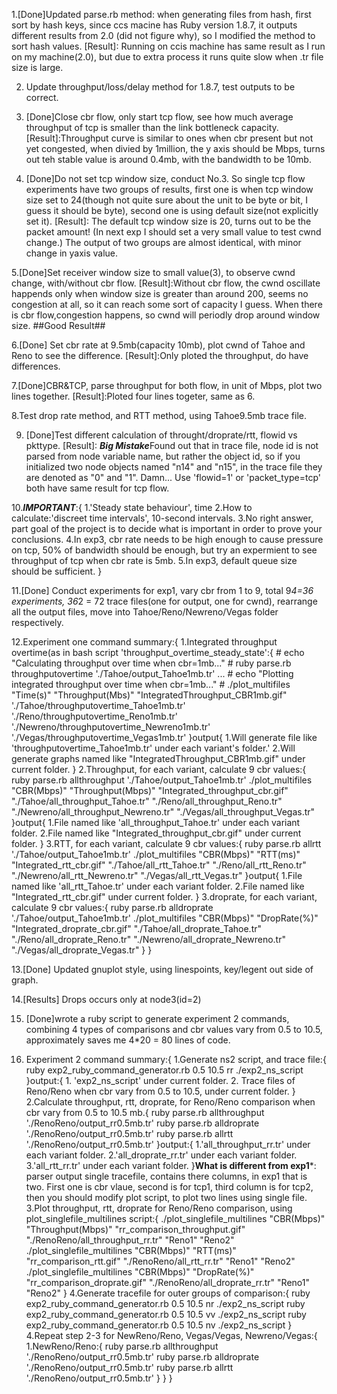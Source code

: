1.[Done]Updated parse.rb method: when generating files from hash, first sort by hash keys, since ccs macine has Ruby version 1.8.7, it outputs different results from 2.0 (did not figure why), so I modified the method to sort hash values.
[Result]: Running on ccis machine has same result as I run on my machine(2.0), but due to extra process it runs quite slow when .tr file size is large.

2. Update throughput/loss/delay method for 1.8.7, test outputs to be correct.

3. [Done]Close cbr flow, only start tcp flow, see how much average throughput of tcp is smaller than the link bottleneck capacity.
[Result]:Throughput curve is similar to ones when cbr present but not yet congested, when divied by 1million, the y axis should be Mbps, turns out teh stable value is around 0.4mb, with the bandwidth to be 10mb.

4. [Done]Do not set tcp window size, conduct No.3. So single tcp flow experiments have two groups of results, first one is when tcp window size set to 24(though not quite sure about the unit to be byte or bit, I guess it should be byte), second one is using default size(not explicitly set it).
[Result]: The default tcp window size is 20, turns out to be the packet amount! (In next exp I should set a very small value to test cwnd change.) The output of two groups are almost identical, with minor change in yaxis value.

5.[Done]Set receiver window size to small value(3), to observe cwnd change, with/without cbr flow. 
[Result]:Without cbr flow, the cwnd oscillate happends only when window size is greater than around 200, seems no congestion at all, so it can reach some sort of capacity I guess. When there is cbr flow,congestion happens, so cwnd will periodly drop around window size. ##Good Result##

6.[Done] Set cbr rate at 9.5mb(capacity 10mb), plot cwnd of Tahoe and Reno to see the difference.
[Result]:Only ploted the throughput, do have differences.

7.[Done]CBR&TCP, parse throughput for both flow, in unit of Mbps, plot two lines together.
[Result]:Ploted four lines togeter, same as 6.

8.Test drop rate method, and RTT method, using Tahoe9.5mb trace file.

9. [Done]Test different calculation of throught/droprate/rtt, flowid vs pkttype. 
[Result]: ***Big Mistake***Found out that in trace file, node id is not parsed from node variable name, but rather the object id, so if you initialized two node objects named "n14" and "n15", in the trace file they are denoted as "0" and "1". Damn...
Use 'flowid=1' or 'packet_type=tcp' both have same result for tcp flow.

10.***IMPORTANT***:{
	1.'Steady state behaviour', time
	2.How to calculate:'discreet time intervals', 10-second intervals.
	3.No right answer, part goal of the project is to decide what is important in order to prove your conclusions. 
	4.In exp3, cbr rate needs to be high enough to cause pressure on tcp, 50% of bandwidth should be enough, but try an expermient to see throughput of tcp when cbr rate is 5mb.
	5.In exp3, default queue size should be sufficient.
}


11.[Done] Conduct experiments for exp1, vary cbr from 1 to 9, total 9*4=36 experiments, 36*2 = 72 trace files(one for output, one for cwnd), rearrange all the output files, move into Tahoe/Reno/Newreno/Vegas folder respectively.

12.Experiment one command summary:{
	1.Integrated throughput overtime(as in bash script 'throughput_overtime_steady_state':{
		# echo "Calculating throughput over time when cbr=1mb..."
		# ruby parse.rb throughputovertime './Tahoe/output_Tahoe1mb.tr'
		...
		# echo "Plotting integrated throughput over time when cbr=1mb..."
		# ./plot_multifiles "Time(s)" "Throughput(Mbs)" "IntegratedThroughput_CBR1mb.gif" './Tahoe/throughputovertime_Tahoe1mb.tr' './Reno/throughputovertime_Reno1mb.tr' './Newreno/throughputovertime_Newreno1mb.tr' './Vegas/throughputovertime_Vegas1mb.tr'
	}output{
		1.Will generate file like 'throughputovertime_Tahoe1mb.tr' under each variant's folder.'
		2.Will generate graphs named like "IntegratedThroughput_CBR1mb.gif" under current folder.
	}
	2.Throughput, for each variant, calculate 9 cbr values:{
		ruby parse.rb allthroughput './Tahoe/output_Tahoe1mb.tr'
		./plot_multifiles "CBR(Mbps)" "Throughput(Mbps)" "Integrated_throughput_cbr.gif" "./Tahoe/all_throughput_Tahoe.tr" "./Reno/all_throughput_Reno.tr" "./Newreno/all_throughput_Newreno.tr" "./Vegas/all_throughput_Vegas.tr"
	}output{
		1.File named like 'all_throughput_Tahoe.tr' under each variant folder.
		2.File named like "Integrated_throughput_cbr.gif" under current folder.
	}
	3.RTT, for each variant, calculate 9 cbr values:{
		ruby parse.rb allrtt './Tahoe/output_Tahoe1mb.tr'
		./plot_multifiles "CBR(Mbps)" "RTT(ms)" "Integrated_rtt_cbr.gif" "./Tahoe/all_rtt_Tahoe.tr" "./Reno/all_rtt_Reno.tr" "./Newreno/all_rtt_Newreno.tr" "./Vegas/all_rtt_Vegas.tr"
	}output{
		1.File named like 'all_rtt_Tahoe.tr' under each variant folder.
		2.File named like "Integrated_rtt_cbr.gif" under current folder.
	}
	3.droprate, for each variant, calculate 9 cbr values:{
		ruby parse.rb alldroprate './Tahoe/output_Tahoe1mb.tr'
		./plot_multifiles "CBR(Mbps)" "DropRate(%)" "Integrated_droprate_cbr.gif" "./Tahoe/all_droprate_Tahoe.tr" "./Reno/all_droprate_Reno.tr" "./Newreno/all_droprate_Newreno.tr" "./Vegas/all_droprate_Vegas.tr"
	}
}


13.[Done] Updated gnuplot style, using linespoints, key/legent out side of graph.

14.[Results] Drops occurs only at node3(id=2)

15. [Done]wrote a ruby script to generate experiment 2 commands, combining 4 types of comparisons
	and cbr values vary from 0.5 to 10.5, approximately saves me 4*20 = 80 lines of code.

16. Experiment 2 command summary:{
	1.Generate ns2 script, and trace file:{
		ruby exp2_ruby_command_generator.rb 0.5 10.5 rr
		./exp2_ns_script
	}output:{
		1. 'exp2_ns_script' under current folder.
		2. Trace files of Reno/Reno when cbr vary from 0.5 to 10.5, under current folder. 
	}
	2.Calculate throughput, rtt, droprate, for Reno/Reno comparison when cbr vary from 0.5 to 10.5 mb.{
		ruby parse.rb allthroughput './RenoReno/output_rr0.5mb.tr'
		ruby parse.rb alldroprate './RenoReno/output_rr0.5mb.tr'
		ruby parse.rb allrtt './RenoReno/output_rr0.5mb.tr'
	}output:{
		1.'all_throughput_rr.tr' under each variant folder.
		2.'all_droprate_rr.tr' under each variant folder.
		3.'all_rtt_rr.tr' under each variant folder.
	}****What is different from exp1*****: parser output single tracefile, contains there
	columns, in exp1 that is two. First one is cbr vlaue, second is for tcp1, 
	third column is for tcp2, then you should modify plot script, to plot two lines
	using single file.
	3.Plot throughput, rtt, droprate for Reno/Reno comparison, using plot_singlefile_multilines script:{
		./plot_singlefile_multilines "CBR(Mbps)" "Throughput(Mbps)" "rr_comparison_throughput.gif" "./RenoReno/all_throughput_rr.tr" "Reno1" "Reno2"
		./plot_singlefile_multilines "CBR(Mbps)" "RTT(ms)" "rr_comparison_rtt.gif" "./RenoReno/all_rtt_rr.tr" "Reno1" "Reno2"
		./plot_singlefile_multilines "CBR(Mbps)" "DropRate(%)" "rr_comparison_droprate.gif" "./RenoReno/all_droprate_rr.tr" "Reno1" "Reno2"
	}
	4.Generate tracefile for outer groups of comparison:{
		ruby exp2_ruby_command_generator.rb 0.5 10.5 nr
		./exp2_ns_script
		ruby exp2_ruby_command_generator.rb 0.5 10.5 vv
		./exp2_ns_script
		ruby exp2_ruby_command_generator.rb 0.5 10.5 nv
		./exp2_ns_script
	}
	4.Repeat step 2-3 for NewReno/Reno, Vegas/Vegas, Newreno/Vegas:{
		1.NewReno/Reno:{
			ruby parse.rb allthroughput './RenoReno/output_rr0.5mb.tr'
			ruby parse.rb alldroprate './RenoReno/output_rr0.5mb.tr'
			ruby parse.rb allrtt './RenoReno/output_rr0.5mb.tr'
		}
	}
}

